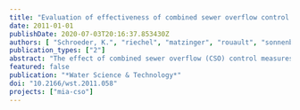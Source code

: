 ```yaml
---
title: "Evaluation of effectiveness of combined sewer overflow control measures by operational data"
date: 2011-01-01
publishDate: 2020-07-03T20:16:37.853430Z
authors: [ "Schroeder, K.", "riechel", "matzinger", "rouault", "sonnenberg", "Pawlowsky-Reusing, E.", "Gnirß, R." ]
publication_types: ["2"]
abstract: "The effect of combined sewer overflow (CSO) control measures should be validated during operation based on monitoring of CSO activity and subsequent comparison with (legal) requirements. However, most CSO monitoring programs have been started only recently and therefore no long-term data is available for reliable efficiency control. A method is proposed that focuses on rainfall data for evaluating the effectiveness of CSO control measures. It is applicable if a sufficient time-series of rainfall data and a limited set of data on CSO discharges are available. The method is demonstrated for four catchments of the Berlin combined sewer system. The analysis of the 2000–2007 data shows the effect of CSO control measures, such as activation of in-pipe storage capacities within the Berlin system. The catchment, where measures are fully implemented shows less than 40% of the CSO activity of those catchments, where measures have not yet or not yet completely been realised."
featured: false
publication: "*Water Science & Technology*"
doi: "10.2166/wst.2011.058"
projects: ["mia-cso"]
---
```


